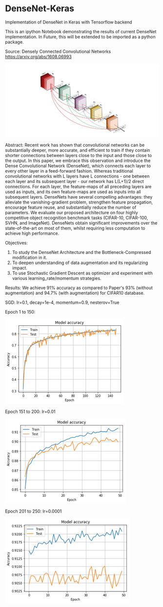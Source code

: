 # DenseNet-Keras
Implementation of DenseNet in Keras with Tensorflow backend

This is an ipython Notebook demonstrating the results of current DenseNet implementation. In Future, this will be extended to be imported as a python package.

Source:    Densely Connected Convolutional Networks https://arxiv.org/abs/1608.06993

![Alt text](images/dense_net_graphic.JPG?raw=true "Densenet image from paper")

Abstract:
Recent work has shown that convolutional networks can be substantially deeper, more accurate, and efficient to train if they contain shorter connections between layers close to the input and those close to the output. In this paper, we embrace this observation and introduce the Dense Convolutional Network (DenseNet), which connects each layer to every other layer in a feed-forward fashion. Whereas traditional convolutional networks with L layers have L connections - one between each layer and its subsequent layer - our network has L(L+1)/2 direct connections. For each layer, the feature-maps of all preceding layers are used as inputs, and its own feature-maps are used as inputs into all subsequent layers. DenseNets have several compelling advantages: they alleviate the vanishing-gradient problem, strengthen feature propagation, encourage feature reuse, and substantially reduce the number of parameters. We evaluate our proposed architecture on four highly competitive object recognition benchmark tasks (CIFAR-10, CIFAR-100, SVHN, and ImageNet). DenseNets obtain significant improvements over the state-of-the-art on most of them, whilst requiring less computation to achieve high performance.

Objectives:
1. To study the DenseNet Architecture and the Bottleneck-Compressed modification in it.
2. To deepen understanding of data augmentation and its regularizing impact.
3. To use Stochastic Gradient Descent as optimizer and experiment with various learning_rate/momentum strategies.

Results:
We achieve 91% accuracy as compared to Paper's 93% (without augmentation) and 94.7% (with augmentation) for CIFAR10 database.

SGD:
lr=0.1, decay=1e-4, momentum=0.9, nesterov=True

Epoch 1 to 150:

![Alt text](images/accuracy_epoch_1_150.png?raw=true "Accuracy for Epoch 1 to 150")

Epoch 151 to 200: lr=0.01

![Alt text](images/accuracy_epoch_151_200.png?raw=true "Accuracy for Epoch 151 to 200")

Epoch 201 to 250: lr=0.0001

![Alt text](images/accuracy_epoch_201_250.png?raw=true "Accuracy for Epoch 201 to 250")

